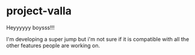 # project-valla


Heyyyyyy boysss!!!


I'm developing a super jump but i'm not sure if it is compatible with all the other features people are working on.